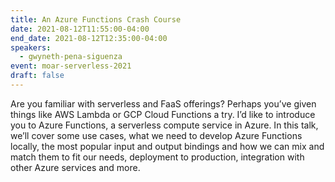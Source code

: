 ```yaml
---
title: An Azure Functions Crash Course
date: 2021-08-12T11:55:00-04:00
end_date: 2021-08-12T12:35:00-04:00
speakers:
  - gwyneth-pena-siguenza
event: moar-serverless-2021
draft: false
---
```


Are you familiar with serverless and FaaS offerings? Perhaps you’ve given things like AWS Lambda or GCP Cloud Functions a try. I’d like to introduce you to Azure Functions, a serverless compute service in Azure. In this talk, we’ll cover some use cases, what we need to develop Azure Functions locally, the most popular input and output bindings and how we can mix and match them to fit our needs, deployment to production, integration with other Azure services and more.
